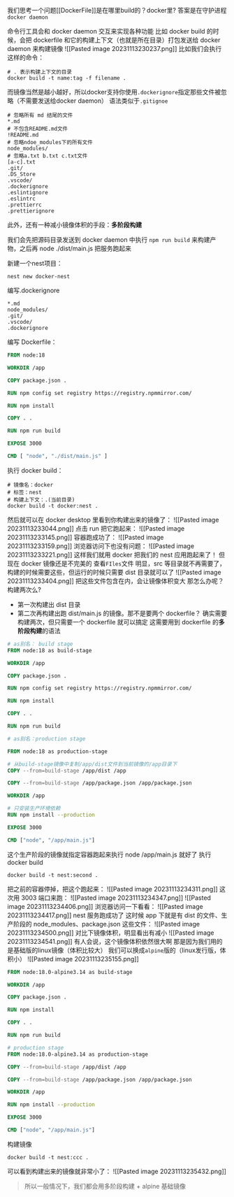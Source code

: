 我们思考一个问题[[DockerFile]]是在哪里build的？docker里?
答案是在守护进程 `docker daemon`

命令行工具会和 docker daemon 交互来实现各种功能
比如 docker build 的时候，会把 dockerfile 和它的构建上下文（也就是所在目录）打包发送给 docker daemon 来构建镜像
![[Pasted image 20231113230237.png]]
比如我们会执行这样的命令：
```shell
# . 表示构建上下文的目录
docker build -t name:tag -f filename .
```
而镜像当然是越小越好，所以docker支持你使用`.dockerignore`指定那些文件被忽略（不需要发送给docker daemon）
语法类似于`.gitignoe`
```.dockerignoe
# 忽略所有 md 结尾的文件
*.md
# 不包含README.md文件
!README.md
# 忽略ndoe_modules下的所有文件
node_modules/
# 忽略a.txt b.txt c.txt文件
[a-c].txt
.git/
.DS_Store
.vscode/
.dockerignore
.eslintignore
.eslintrc
.prettierrc
.prettierignore
```
此外，还有一种减小镜像体积的手段：**多阶段构建**

我们会先把源码目录发送到 docker daemon 中执行 `npm run build` 来构建产物，之后再 node ./dist/main.js 把服务跑起来

新建一个nest项目：
```shell
nest new docker-nest
```
编写.dockerignore
```.dockerignore
*.md
node_modules/
.git/
.vscode/
.dockerignore
```
编写 Dockerfile：
```Dockerfile
FROM node:18

WORKDIR /app

COPY package.json .

RUN npm config set registry https://registry.npmmirror.com/

RUN npm install

COPY . .

RUN npm run build

EXPOSE 3000

CMD [ "node", "./dist/main.js" ]
```
执行 docker build：
```shell
# 镜像名：docker
# 标签：nest
# 构建上下文：.(当前目录)
docker build -t docker:nest .
```
然后就可以在 docker desktop 里看到你构建出来的镜像了：
![[Pasted image 20231113233044.png]]
点击 run 把它跑起来：
![[Pasted image 20231113233145.png]]
容器跑成功了：
![[Pasted image 20231113233159.png]]
浏览器访问下也没有问题：
![[Pasted image 20231113233221.png]]
这样我们就用 docker 把我们的 nest 应用跑起来了！
但现在 docker 镜像还是不完美的
查看`FIles`文件
明显，src 等目录就不再需要了，构建的时候需要这些，但运行的时候只需要 dist 目录就可以了
![[Pasted image 20231113233404.png]]
把这些文件包含在内，会让镜像体积变大
那怎么办呢？
构建两次么?
- 第一次构建出 dist 目录
- 第二次再构建出跑 dist/main.js 的镜像。那不是要两个 dockerfile？
确实需要构建两次，但只需要一个 dockerfile 就可以搞定
这需要用到 dockerfile 的**多阶段构建**的语法
```Dockerfile
# as别名： build stage
FROM node:18 as build-stage

WORKDIR /app

COPY package.json .

RUN npm config set registry https://registry.npmmirror.com/

RUN npm install

COPY . .

RUN npm run build

# as别名：production stage

FROM node:18 as production-stage

# 从build-stage镜像中复制/app/dist文件到当前镜像的/app目录下
COPY --from=build-stage /app/dist /app

COPY --from=build-stage /app/package.json /app/package.json

WORKDIR /app

# 只安装生产环境依赖
RUN npm install --production

EXPOSE 3000

CMD ["node", "/app/main.js"]
```
这个生产阶段的镜像就指定容器跑起来执行 node /app/main.js 就好了
执行 docker build
```shell
docker build -t nest:second .
```
把之前的容器停掉，把这个跑起来：
![[Pasted image 20231113234311.png]]
这次用 3003 端口来跑：
![[Pasted image 20231113234347.png]]
![[Pasted image 20231113234406.png]]
浏览器访问一下看看：
![[Pasted image 20231113234417.png]]
nest 服务跑成功了
这时候 app 下就是有 dist 的文件、生产阶段的 node\_modules、package.json 这些文件：
![[Pasted image 20231113234500.png]]
对比下镜像体积，明显看出有减小
![[Pasted image 20231113234541.png]]
有人会说，这个镜像体积依然很大啊
那是因为我们用的是基础版的linux镜像（体积比较大）
我们可以换成`alpine`版的（linux发行版，体积小）
![[Pasted image 20231113235155.png]]
```Dockerfile
FROM node:18.0-alpine3.14 as build-stage

WORKDIR /app

COPY package.json .

RUN npm install

COPY . .

RUN npm run build

# production stage
FROM node:18.0-alpine3.14 as production-stage

COPY --from=build-stage /app/dist /app

COPY --from=build-stage /app/package.json /app/package.json

WORKDIR /app

RUN npm install --production

EXPOSE 3000

CMD ["node", "/app/main.js"]
```
构建镜像
```shell
docker build -t nest:ccc .
```
可以看到构建出来的镜像就非常小了：
![[Pasted image 20231113235432.png]]

> 所以一般情况下，我们都会用多阶段构建 + alpine 基础镜像
